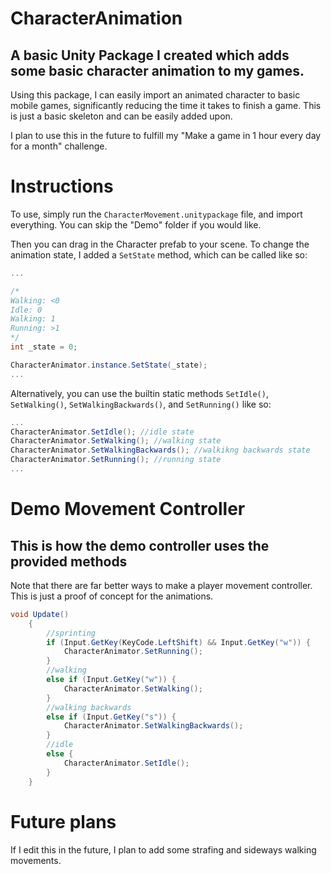 # CharacterAnimation
## A basic Unity Package I created which adds some basic character animation to my games.

Using this package, I can easily import an animated character to basic mobile games, significantly reducing the time it takes to finish a game. This is just a basic skeleton and can be easily added upon.

I plan to use this in the future to fulfill my "Make a game in 1 hour every day for a month" challenge.

# Instructions

To use, simply run the `CharacterMovement.unitypackage` file, and import everything. You can skip the "Demo" folder if you would like.

Then you can drag in the Character prefab to your scene. To change the animation state, I added a `SetState` method, which can be called like so:

```C#
...

/*
Walking: <0
Idle: 0
Walking: 1
Running: >1
*/
int _state = 0;

CharacterAnimator.instance.SetState(_state);
...
```

Alternatively, you can use the builtin static methods `SetIdle()`, `SetWalking()`, `SetWalkingBackwards()`, and `SetRunning()` like so:

```C#
...
CharacterAnimator.SetIdle(); //idle state
CharacterAnimator.SetWalking(); //walking state
CharacterAnimator.SetWalkingBackwards(); //walkikng backwards state
CharacterAnimator.SetRunning(); //running state
...
```

# Demo Movement Controller

## This is how the demo controller uses the provided methods

Note that there are far better ways to make a player movement controller. This is just a proof of concept for the animations.

```C#
void Update()
    {
        //sprinting
        if (Input.GetKey(KeyCode.LeftShift) && Input.GetKey("w")) {
            CharacterAnimator.SetRunning();
        }
        //walking
        else if (Input.GetKey("w")) {
            CharacterAnimator.SetWalking();
        }
        //walking backwards
        else if (Input.GetKey("s")) {
            CharacterAnimator.SetWalkingBackwards();
        }
        //idle
        else {
            CharacterAnimator.SetIdle();
        }
    }
```

# Future plans

If I edit this in the future, I plan to add some strafing and sideways walking movements.
